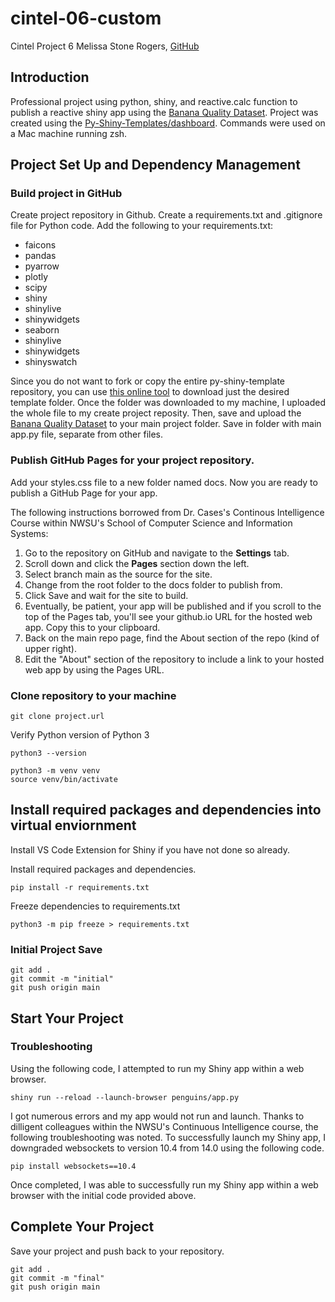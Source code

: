 # cintel-06-custom
Cintel Project 6
Melissa Stone Rogers, [GitHub](https://github.com/meldstonerogers/cintel-06-custom)

## Introduction
Professional project using python, shiny, and reactive.calc function to publish a reactive shiny app using the [Banana Quality Dataset](https://www.kaggle.com/datasets/mrmars1010/banana-quality-dataset/data). Project was created using the [Py-Shiny-Templates/dashboard](https://github.com/posit-dev/py-shiny-templates/tree/main/dashboard).
Commands were used on a Mac machine running zsh. 

## Project Set Up and Dependency Management 
### Build project in GitHub
Create project repository in Github. Create a requirements.txt and .gitignore file for Python code. Add the following to your requirements.txt: 
- faicons 
- pandas
- pyarrow
- plotly
- scipy
- shiny
- shinylive 
- shinywidgets
- seaborn
- shinylive 
- shinywidgets
- shinyswatch

Since you do not want to fork or copy the entire py-shiny-template repository, you can use [this online tool](https://download-directory.github.io/) to download just the desired template folder. Once the folder was downloaded to my machine, I uploaded the whole file to my create project reposity. Then, save and upload the [Banana Quality Dataset](https://www.kaggle.com/datasets/mrmars1010/banana-quality-dataset/data) to your main project folder. Save in folder with main app.py file, separate from other files. 

### Publish GitHub Pages for your project repository.

Add your styles.css file to a new folder named docs. Now you are ready to publish a GitHub Page for your app. 

The following instructions borrowed from Dr. Cases's Continous Intelligence Course within NWSU's School of Computer Science and Information Systems: 

1. Go to the repository on GitHub and navigate to the **Settings** tab.
2. Scroll down and click the **Pages** section down the left.
3. Select branch main as the source for the site.
4. Change from the root folder to the docs folder to publish from.
5. Click Save and wait for the site to build.
6. Eventually, be patient, your app will be published and if you scroll to the top of the Pages tab, you'll see your github.io URL for the hosted web app. Copy this to your clipboard. 
7. Back on the main repo page, find the About section of the repo (kind of upper right).
8. Edit the "About" section of the repository to include a link to your hosted web app by using the Pages URL. 

### Clone repository to your machine
```
git clone project.url
```
Verify Python version of Python 3
```
python3 --version

```
```
python3 -m venv venv
source venv/bin/activate
```
## Install required packages and dependencies into virtual enviornment

Install VS Code Extension for Shiny if you have not done so already.

Install required packages and dependencies. 
```
pip install -r requirements.txt
```
Freeze dependencies to requirements.txt  
```
python3 -m pip freeze > requirements.txt
```

### Initial Project Save
```
git add .
git commit -m "initial"                         
git push origin main
```
## Start Your Project 


### Troubleshooting
Using the following code, I attempted to run my Shiny app within a web browser. 
```
shiny run --reload --launch-browser penguins/app.py
```

I got numerous errors and my app would not run and launch. Thanks to dilligent colleagues within the NWSU's Continuous Intelligence course, the following troubleshooting was noted. To successfully launch my Shiny app, I downgraded websockets to version 10.4 from 14.0 using the following code.
```
pip install websockets==10.4
```

Once completed, I was able to successfully run my Shiny app within a web browser with the initial code provided above.

## Complete Your Project
Save your project and push back to your repository. 
```
git add .
git commit -m "final"                         
git push origin main
```
